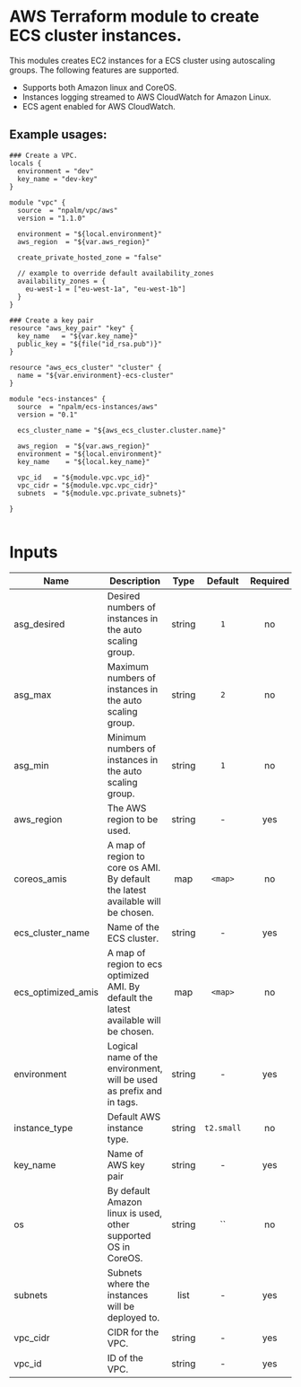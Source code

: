 # AWS Terraform module to create ECS cluster instances.

This modules creates EC2 instances for a ECS cluster using autoscaling groups. The following features are supported.
- Supports both Amazon linux and CoreOS.
- Instances logging streamed to AWS CloudWatch for Amazon Linux.
- ECS agent enabled for AWS CloudWatch.


## Example usages:
```
### Create a VPC.
locals {
  environment = "dev"
  key_name = "dev-key"
}

module "vpc" {
  source  = "npalm/vpc/aws"
  version = "1.1.0"

  environment = "${local.environment}"
  aws_region  = "${var.aws_region}"

  create_private_hosted_zone = "false"

  // example to override default availability_zones
  availability_zones = {
    eu-west-1 = ["eu-west-1a", "eu-west-1b"]
  }
}

### Create a key pair
resource "aws_key_pair" "key" {
  key_name   = "${var.key_name}"
  public_key = "${file("id_rsa.pub")}"
}

resource "aws_ecs_cluster" "cluster" {
  name = "${var.environment}-ecs-cluster"
}

module "ecs-instances" {
  source  = "npalm/ecs-instances/aws"
  version = "0.1"

  ecs_cluster_name = "${aws_ecs_cluster.cluster.name}"

  aws_region  = "${var.aws_region}"
  environment = "${local.environment}"
  key_name    = "${local.key_name}"

  vpc_id   = "${module.vpc.vpc_id}"
  vpc_cidr = "${module.vpc.vpc_cidr}"
  subnets  = "${module.vpc.private_subnets}"

}


```

# Inputs

| Name | Description | Type | Default | Required |
|------|-------------|:----:|:-----:|:-----:|
| asg_desired | Desired numbers of instances in the auto scaling group. | string | `1` | no |
| asg_max | Maximum numbers of instances in the auto scaling group. | string | `2` | no |
| asg_min | Minimum numbers of instances in the auto scaling group. | string | `1` | no |
| aws_region | The AWS region to be used. | string | - | yes |
| coreos_amis | A map of region to core os AMI. By default the latest available will be chosen. | map | `<map>` | no |
| ecs_cluster_name | Name of the ECS cluster. | string | - | yes |
| ecs_optimized_amis | A map of region to ecs optimized AMI. By default the latest available will be chosen. | map | `<map>` | no |
| environment | Logical name of the environment, will be used as prefix and in tags. | string | - | yes |
| instance_type | Default AWS instance type. | string | `t2.small` | no |
| key_name | Name of AWS key pair | string | - | yes |
| os | By default Amazon linux is used, other supported OS in CoreOS. | string | `` | no |
| subnets | Subnets where the instances will be deployed to. | list | - | yes |
| vpc_cidr | CIDR for the VPC. | string | - | yes |
| vpc_id | ID of the VPC. | string | - | yes |
